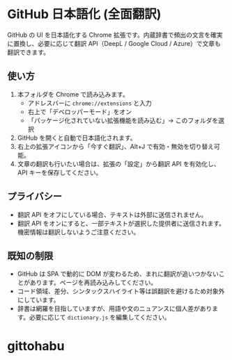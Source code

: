 
# GitHub 日本語化 (全面翻訳)

GitHub の UI を日本語化する Chrome 拡張です。内蔵辞書で頻出の文言を確実に置換し、必要に応じて翻訳 API（DeepL / Google Cloud / Azure）で文章も翻訳できます。

## 使い方

1. 本フォルダを Chrome で読み込みます。  
   - アドレスバーに `chrome://extensions` と入力  
   - 右上で「デベロッパーモード」をオン  
   - 「パッケージ化されていない拡張機能を読み込む」→ このフォルダを選択
2. GitHub を開くと自動で日本語化されます。
3. 右上の拡張アイコンから「今すぐ翻訳」、Alt+J で有効・無効を切り替え可能。
4. 文章の翻訳も行いたい場合は、拡張の「設定」から翻訳 API を有効化し、API キーを保存してください。

## プライバシー
- 翻訳 API をオフにしている場合、テキストは外部に送信されません。
- 翻訳 API をオンにすると、一部テキストが選択した提供者に送信されます。機密情報は翻訳しないようご注意ください。

## 既知の制限
- GitHub は SPA で動的に DOM が変わるため、まれに翻訳が追いつかないことがあります。ページを再読み込みしてください。
- コード領域、差分、シンタックスハイライト等は誤翻訳を避けるため対象外にしています。
- 辞書は網羅を目指していますが、用語や文のニュアンスに個人差があります。必要に応じて `dictionary.js` を編集してください。
# gittohabu
